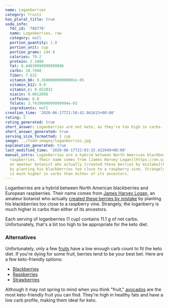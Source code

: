 ```yaml
---
name: Loganberries
category: fruits
has_plural_title: true
usda_info:
  fdc_id: '786778'
  name: Loganberries, raw
  category: null
  portion_quantity: 1.0
  portion_unit: cup
  portion_grams: 144.0
  calories: 79.2
  protein: 2.1888
  fat: 0.44639999999999996
  carbs: 18.7488
  fiber: 7.632
  vitamin_b6: 9.360000000000001e-05
  vitamin_b12: 0.0
  vitamin_c: 0.022032
  niacin: 0.0012096
  caffeine: 0.0
  folate: 3.7439999999999994e-05
  ingredients: null
creation_time: '2020-06-17T21:58:42.061613+00:00'
rating: 2
rating_generated: true
short_answer: Loganberries are not keto, as they're too high in carbs.
short_answer_generated: true
serving_size_formatted: 1 cup
image: ../food-images/loganberries.jpg
explanation_generated: true
last_modified_time: '2020-06-17T22:03:32.422949+00:00'
manual_intro: Loganberries are a hybrid between North American blackberries and European
  raspberries. Their name comes from [James Harvey Logan](https://en.wikipedia.org/wiki/James_Harvey_Logan),
  an amateur botanist who actually [created these berries by mistake](https://oregon-berries.com/history/)
  by planting his blackberries too close to a raspberry vine. Strangely, the loganberry
  is much higher in carbs than either of its ancestors.
---
```

Loganberries are a hybrid between North American blackberries and European raspberries. Their name comes from [James Harvey Logan](https://en.wikipedia.org/wiki/James_Harvey_Logan), an amateur botanist who actually [created these berries by mistake](https://oregon-berries.com/history/) by planting his blackberries too close to a raspberry vine. Strangely, the loganberry is much higher in carbs than either of its ancestors.

Each serving of loganberries (1 cup) contains 11.1 g of net carbs. Unfortunately, that's a bit too high to be appropriate for the keto diet.

### Alternatives

Unfortunately, only a few [fruits](/category/fruits) have a low enough carb count to fit the keto diet. If you're dying for some fruit, berries tend to be your best bet. Here are a few keto-friendly options:

- [Blackberries](/blackberries)
- [Raspberries](/raspberries)
- [Strawberries](/strawberries)

Although it may not spring to mind when you think "fruit," [avocados](/avocados) are the most keto-friendly fruit you can find. They're high in healthy fats and have a low carb profile, making them ideal for keto.
